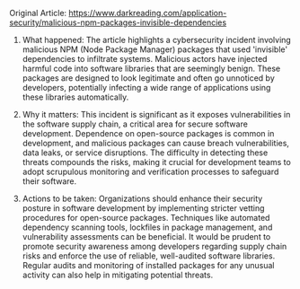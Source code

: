 Original Article: https://www.darkreading.com/application-security/malicious-npm-packages-invisible-dependencies

1) What happened: The article highlights a cybersecurity incident involving malicious NPM (Node Package Manager) packages that used 'invisible' dependencies to infiltrate systems. Malicious actors have injected harmful code into software libraries that are seemingly benign. These packages are designed to look legitimate and often go unnoticed by developers, potentially infecting a wide range of applications using these libraries automatically.

2) Why it matters: This incident is significant as it exposes vulnerabilities in the software supply chain, a critical area for secure software development. Dependence on open-source packages is common in development, and malicious packages can cause breach vulnerabilities, data leaks, or service disruptions. The difficulty in detecting these threats compounds the risks, making it crucial for development teams to adopt scrupulous monitoring and verification processes to safeguard their software.

3) Actions to be taken: Organizations should enhance their security posture in software development by implementing stricter vetting procedures for open-source packages. Techniques like automated dependency scanning tools, lockfiles in package management, and vulnerability assessments can be beneficial. It would be prudent to promote security awareness among developers regarding supply chain risks and enforce the use of reliable, well-audited software libraries. Regular audits and monitoring of installed packages for any unusual activity can also help in mitigating potential threats.